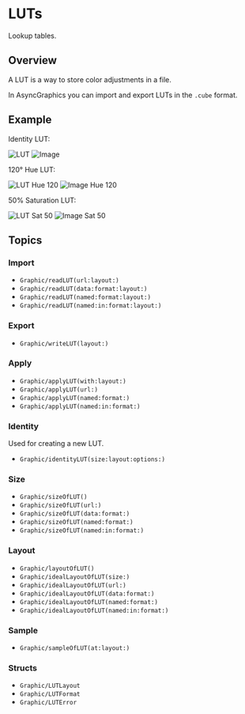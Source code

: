# LUTs

Lookup tables.

## Overview

A LUT is a way to store color adjustments in a file.

In AsyncGraphics you can import and export LUTs in the `.cube` format.

## Example

Identity LUT:

![LUT](http://async.graphics/Images/LUTs/LUT.png)
![Image](http://async.graphics/Images/LUTs/Image.png)

120° Hue LUT:

![LUT Hue 120](http://async.graphics/Images/LUTs/LUT_Hue_120.png)
![Image Hue 120](http://async.graphics/Images/LUTs/Image_Hue_120.png)

50% Saturation LUT:

![LUT Sat 50](http://async.graphics/Images/LUTs/LUT_Sat_50.png)
![Image Sat 50](http://async.graphics/Images/LUTs/Image_Sat_50.png)

## Topics

### Import

- ``Graphic/readLUT(url:layout:)``
- ``Graphic/readLUT(data:format:layout:)``
- ``Graphic/readLUT(named:format:layout:)``
- ``Graphic/readLUT(named:in:format:layout:)``

### Export

- ``Graphic/writeLUT(layout:)``

### Apply

- ``Graphic/applyLUT(with:layout:)``
- ``Graphic/applyLUT(url:)``
- ``Graphic/applyLUT(named:format:)``
- ``Graphic/applyLUT(named:in:format:)``

### Identity

Used for creating a new LUT.

- ``Graphic/identityLUT(size:layout:options:)``

### Size

- ``Graphic/sizeOfLUT()``
- ``Graphic/sizeOfLUT(url:)``
- ``Graphic/sizeOfLUT(data:format:)``
- ``Graphic/sizeOfLUT(named:format:)``
- ``Graphic/sizeOfLUT(named:in:format:)``

### Layout

- ``Graphic/layoutOfLUT()``
- ``Graphic/idealLayoutOfLUT(size:)``
- ``Graphic/idealLayoutOfLUT(url:)``
- ``Graphic/idealLayoutOfLUT(data:format:)``
- ``Graphic/idealLayoutOfLUT(named:format:)``
- ``Graphic/idealLayoutOfLUT(named:in:format:)``

### Sample

- ``Graphic/sampleOfLUT(at:layout:)``

### Structs

- ``Graphic/LUTLayout``
- ``Graphic/LUTFormat``
- ``Graphic/LUTError``
